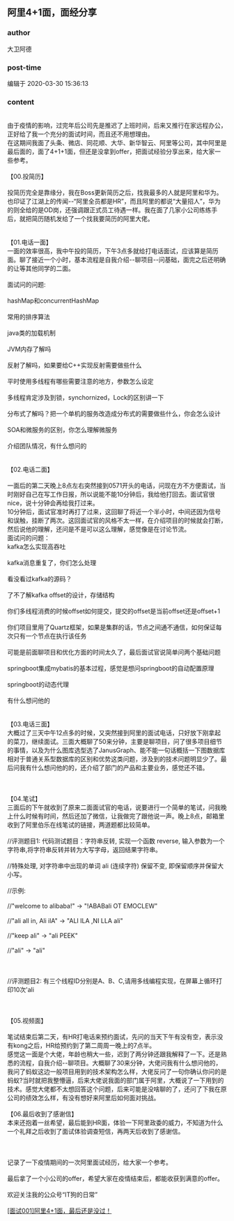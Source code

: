 ## 阿里4+1面，面经分享
### author 
大卫阿德
### post-time 

编辑于  2020-03-30 15:36:13
### content 
<div class="post-topic-des nc-post-content">
 <br/>
 由于疫情的影响，过完年后公司先是推迟了上班时间，后来又推行在家远程办公，正好给了我一个充分的面试时间，而且还不用想理由。
 <br/>
 在这期间我面了头条、微店、同花顺、大华、新华智云、阿里等公司，其中阿里是最后面的，面了4+1+1面，但还是没拿到offer，把面试经验分享出来，给大家一些参考。
 <br/>
 <br/>
 【00.投简历】
 <br/>
 <br/>
 投简历完全是靠缘分，我在Boss更新简历之后，找我最多的人就是阿里和华为。也印证了江湖上的传闻--“阿里全员都是HR”，而且阿里的都说“大量招人”，华为的则全给的是OD岗，还强调跟正式员工待遇一样。我在面了几家小公司练练手后，就把简历随机发给了一个找我要简历的阿里大佬。
 <br/>
 <br/>
 <br/>
 【01.电话一面】
 <br/>
 一面的效率很高，我中午投的简历，下午3点多就给打电话面试，应该算是简历面。聊了接近一个小时，基本流程是自我介绍--聊项目--问基础，面完之后还明确的让等其他同学的二面。
 <br/>
 <br/>
 面试问的问题:
 <br/>
 <br/>
 hashMap和concurrentHashMap
 <br/>
 <br/>
 常用的排序算法
 <br/>
 <br/>
 java类的加载机制
 <br/>
 <br/>
 JVM内存了解吗
 <br/>
 <br/>
 反射了解吗，如果要给C++实现反射需要做些什么
 <br/>
 <br/>
 平时使用多线程有哪些需要注意的地方，参数怎么设定
 <br/>
 <br/>
 多线程肯定涉及到锁，synchornized，Lock的区别讲一下
 <br/>
 <br/>
 分布式了解吗？把一个单机的服务改造成分布式的需要做些什么，你会怎么设计
 <br/>
 <br/>
 SOA和微服务的区别，你怎么理解微服务
 <br/>
 <br/>
 介绍团队情况，有什么想问的
 <br/>
 <br/>
 <br/>
 【02.电话二面】
 <br/>
 <br/>
 一面后的第二天晚上8点左右突然接到0571开头的电话，问现在方不方便面试，当时刚好自己在写工作日报，所以说能不能10分钟后，我给他打回去。面试官很nice，说十分钟会再给我打过来。
 <br/>
 10分钟后，面试官准时再打了过来，这回聊了将近一个半小时，中间还因为信号和误触，挂断了两次。这回面试官的风格不太一样，在介绍项目的时候就会打断，然后说他的理解，还问是不是可以这么理解，感觉像是在讨论节流。
 <br/>
 面试问的问题：
 <br/>
 kafka怎么实现高吞吐
 <br/>
 <br/>
 kafka消息重复了，你们怎么处理
 <br/>
 <br/>
 看没看过kafka的源码？
 <br/>
 <br/>
 了不了解kafka offset的设计，存储结构
 <br/>
 <br/>
 你们多线程消费的时候offset如何提交，提交的offset是当前offset还是offset+1
 <br/>
 <br/>
 你们项目里用了Quartz框架，如果是集群的话，节点之间通不通信，如何保证每次只有一个节点在执行该任务
 <br/>
 <br/>
 可能是前面聊项目和优化方面的时间太久了，最后面试官说简单问两个基础问题
 <br/>
 <br/>
 springboot集成mybatis的基本过程，感觉是想问springboot的自动配置原理
 <br/>
 <br/>
 springboot的动态代理
 <br/>
 <br/>
 有什么想问他的
 <br/>
 <br/>
 <br/>
 【03.电话三面】
 <br/>
 大概过了三天中午12点多的时候，又突然接到阿里的面试电话，只好放下刚拿起的菜刀，继续面试。三面大概聊了50来分钟，主要是聊项目，问了很多项目细节的事情，以及为什么图库选型选了JanusGraph、能不能一句话概括一下图数据库相对于普通关系型数据库的区别和优势这类问题，涉及到的技术问题明显少了。最后问我有什么想问他的的，还介绍了部门的产品和主要业务，感觉还不错。
 <br/>
 <br/>
 <br/>
 <br/>
 【04.笔试】
 <br/>
 三面后的下午就收到了原来二面面试官的电话，说要进行一个简单的笔试，问我晚上什么时候有时间，然后还加了微信，让我做完了跟他说一声。晚上8点，邮箱里收到了阿里伯乐在线笔试的链接，两道题都比较简单。
 <br/>
 <br/>
 //评测题目1: 代码测试题目：字符串反转, 实现一个函数 reverse, 输入参数为一个字符串,将字符串反转并转为大写字母，返回结果字符串。
 <br/>
 <br/>
 //特殊处理, 对字符串中出现的单词 ali (连续字符) 保留不变, 即保留顺序并保留大小写。
 <br/>
 <br/>
 //示例:
 <br/>
 <br/>
 //"welcome to alibaba!" -&gt; "!ABABali OT EMOCLEW"
 <br/>
 <br/>
 //"ali all in, Ali ilA" -&gt; "ALI ILA ,NI LLA ali"
 <br/>
 <br/>
 //"keep ali" -&gt; "ali PEEK"
 <br/>
 <br/>
 //"ali" -&gt; "ali"
 <br/>
 <br/>
 <br/>
 <br/>
 //评测题目2: 有三个线程ID分别是A、B、C,请用多线编程实现，在屏幕上循环打印10次'ali
 <br/>
 <br/>
 <br/>
 <br/>
 【05.视频面】
 <br/>
 <br/>
 笔试结束后第二天，有HR打电话来预约面试，先问的当天下午有没有空，表示没有kong之后，HR给预约到了第二周周一晚上的7点半。
 <br/>
 感觉这一面是个大佬，年龄也稍大一些，迟到了两分钟还跟我解释了一下。还是熟悉的流程，自我介绍--聊项目。大概聊了30来分钟，大佬问我有什么想问他的，我问了蚂蚁这边一般项目用到的技术架构怎么样，大佬反问了一句你确认你问的是蚂蚁?当时就把我整懵逼，后来大佬说我面的部门属于阿里，大概说了一下用到的技术。感觉大佬都不太想回答这个问题，后来可能是没啥聊的了，还问了下我在原公司的绩效怎么样，有没有想好来阿里后如何面对挑战。
 <br/>
 <br/>
 【06.最后收到了感谢信】
 <br/>
 本来还抱着一丝希望，最后能到HR面，体验一下阿里政委的威力，不知道为什么一个礼拜之后收到了面试体验调查短信，再两天后收到了感谢信。
 <br/>
 <br/>
 <br/>
 <br/>
 记录了一下疫情期间的一次阿里面试经历，给大家一个参考。
 <br/>
 <br/>
 最后拿了一个小公司的offer，希望大家在疫情结束后，都能收获到满意的offer。
 <br/>
 <br/>
 欢迎关注我的公众号“IT狗的日常”
 <br/>
 <br/>
 <img alt="" src="https://uploadfiles.nowcoder.com/message_images/20200329/468593_1585482651429_discuss_1585482651355.jpeg"/>
 <br/>
 <a href="http://mp.weixin.qq.com/s/kKji3WbC7P7foClRIHc5Ig" target="_blank">
  [面试001]阿里4+1面，最后还是没过！
 </a>
 <br/>
 <br/>
 <br/>
 <br/>
</div>
